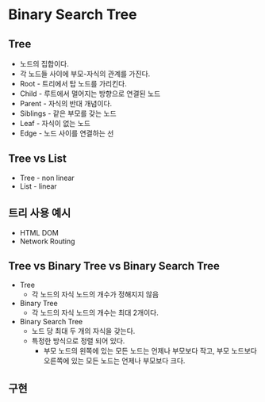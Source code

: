 # Binary Search Tree

## Tree
- 노드의 집합이다.
- 각 노드들 사이에 부모-자식의 관계를 가진다.
- Root - 트리에서 탑 노드를 가리킨다.
- Child - 루트에서 멀어지는 방향으로 연결된 노드
- Parent - 자식의 반대 개념이다.
- Siblings - 같은 부모를 갖는 노드
- Leaf - 자식이 없는 노드
- Edge - 노드 사이를 연결하는 선

## Tree vs List
- Tree - non linear
- List - linear

## 트리 사용 예시
- HTML DOM
- Network Routing

## Tree vs Binary Tree vs Binary Search Tree

- Tree 
  - 각 노드의 자식 노드의 개수가 정해지지 않음
- Binary Tree
  - 각 노드의 자식 노드의 개수는 최대 2개이다.
- Binary Search Tree
  - 노드 당 최대 두 개의 자식을 갖는다.
  - 특정한 방식으로 정렬 되어 있다.
    - 부모 노드의 왼쪽에 있는 모든 노드는 언제나 부모보다 작고, 부모 노드보다 오른쪽에 있는 모든 노드는 언제나 부모보다 크다. 

## 구현
```javascript



```
